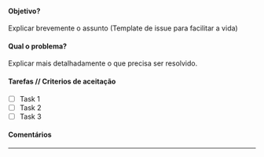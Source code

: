 #### Objetivo? 
Explicar brevemente o assunto (Template de issue para facilitar a vida)

#### Qual o problema?
Explicar mais detalhadamente o que precisa ser resolvido.

#### Tarefas // Criterios de aceitação
- [ ] Task 1
- [ ] Task 2
- [ ] Task 3

#### Comentários 
---------------
